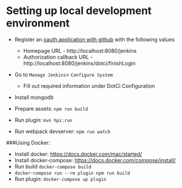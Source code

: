 # Setting up local development environment

* Register an [oauth application with github](https://github.com/settings/applications/new) with the following values
   * Homepage URL - http://localhost:8080/jenkins
   * Authorization callback URL - http://localhost:8080/jenkins/dotci/finishLogin

*  Go to `Manage Jenkins`> `Configure System`
    - Fill out required information under DotCi Configuration

* Install mongodb
* Prepare assets:  `npm run build`
* Run plugin:  `mvn hpi:run`

* Run webpack devserver:   `npm run watch`


    
###Using Docker:

* Install docker: https://docs.docker.com/mac/started/
* Install docker-compose: https://docs.docker.com/compose/install/
* Run build `docker-compose build`
* `docker-compose run --rm plugin npm run build`
* Run plugin: `docker-compose up plugin`
